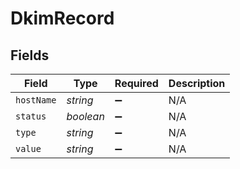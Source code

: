 # DkimRecord


## Fields

| Field              | Type               | Required           | Description        |
| ------------------ | ------------------ | ------------------ | ------------------ |
| `hostName`         | *string*           | :heavy_minus_sign: | N/A                |
| `status`           | *boolean*          | :heavy_minus_sign: | N/A                |
| `type`             | *string*           | :heavy_minus_sign: | N/A                |
| `value`            | *string*           | :heavy_minus_sign: | N/A                |